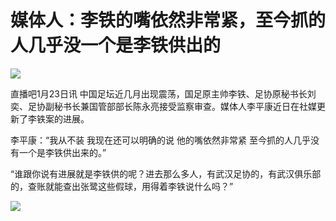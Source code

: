 # 媒体人：李铁的嘴依然非常紧，至今抓的人几乎没一个是李铁供出的

![](https://inews.gtimg.com/newsapp_bt/0/15455297439/1000)

直播吧1月23日讯
中国足坛近几月出现震荡，国足原主帅李铁、足协原秘书长刘奕、足协副秘书长兼国管部部长陈永亮接受监察审查。媒体人李平康近日在社媒更新了李铁案的进展。

李平康：“我从不装 我现在还可以明确的说 他的嘴依然非常紧 至今抓的人几乎没有一个是李铁供出来的。”

“谁跟你说有进展就是李铁供的呢？进去那么多人，有武汉足协的，有武汉俱乐部的，查账就能查出张鹭这些假球，用得着李铁说什么吗？”

![](https://inews.gtimg.com/newsapp_bt/0/15623880103/1000)

